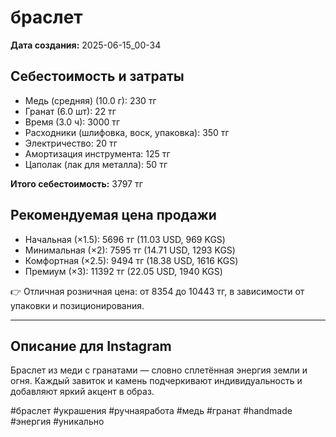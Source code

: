 # браслет

**Дата создания:** 2025-06-15_00-34

## Себестоимость и затраты

- Медь (средняя) (10.0 г): 230 тг
- Гранат (6.0 шт): 22 тг
- Время (3.0 ч): 3000 тг
- Расходники (шлифовка, воск, упаковка): 350 тг
- Электричество: 20 тг
- Амортизация инструмента: 125 тг
- Цаполак (лак для металла): 50 тг

**Итого себестоимость:** 3797 тг

## Рекомендуемая цена продажи

- Начальная (×1.5): 5696 тг (11.03 USD, 969 KGS)
- Минимальная (×2): 7595 тг (14.71 USD, 1293 KGS)
- Комфортная (×2.5): 9494 тг (18.38 USD, 1616 KGS)
- Премиум (×3): 11392 тг (22.05 USD, 1940 KGS)

👉 Отличная розничная цена: от 8354 до 10443 тг, в зависимости от упаковки и позиционирования.

---

## Описание для Instagram

Браслет из меди с гранатами — словно сплетённая энергия земли и огня. Каждый завиток и камень подчеркивают индивидуальность и добавляют яркий акцент в образ.

#браслет #украшения #ручнаяработа #медь #гранат #handmade #энергия #уникально
